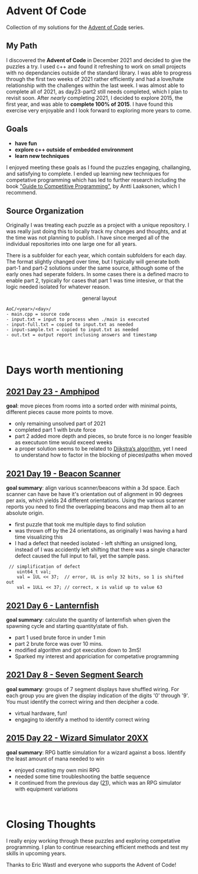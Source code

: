 # Advent Of Code
Collection of my solutions for the [Advent of Code](https://adventofcode.com) series.

## My Path
I discovered the **Advent of Code** in December 2021 and decided to give the puzzles a try.  I used c++ and found it  refreshing to work on small projects with no dependancies outside of the standard library.  I was able to progress through the first two weeks of 2021 rather efficiently and had a love/hate relationship with the challenges within the last week.  I was almost able to complete all of 2021, as day23-part2 still needs completed, which I plan to revisit soon.  After *nearly* completing 2021, I decided to explore 2015, the first year, and was able to **complete 100% of 2015**.  I have found this exercise very enjoyable and I look forward to exploring more years to come.  

## Goals
*  **have fun**
* **explore c++ outside of embedded environment**
* **learn new techniques**

I enjoyed meeting these goals as I found the puzzles engaging, challanging, and satisfying to complete. I ended up  learning new techniques for competative programming which has led to further research including the book ["Guide to Competitive Programming"](https://www.amazon.com/Guide-Competitive-Programming-Algorithms-Undergraduate/dp/3030393569/), by Antti Laaksonen, which I recommend.

## Source Organization
Originally I was treating each puzzle as a project with a unique repository. I was really just doing this to locally track my changes and thoughts, and at the time was not planning to publish. I have since merged all of the individual repositories into one large one for all years.

There is a subfolder for each year, which contain subfolders for each day. The format slightly changed over time, but I typically will generate both part-1 and part-2 solutions under the same source, although some of the early ones had seperate folders. In some cases there is a defined macro to enable part 2, typically for cases that part 1 was time intesive, or that the logic needed isolated for whatever reason.

<p style="text-align: center;">general layout</p>

    AoC/<year>/<day>/
    - main.cpp = source code
    - input.txt = input to process when ./main is executed
    - input-full.txt = copied to input.txt as needed
    - input-sample.txt = copied to input.txt as needed
    - out.txt = output report inclusing answers and timestamp

<br/>

# Days worth mentioning
## [2021 Day 23 - Amphipod](https://adventofcode.com/2021/day/23)
**goal**: move pieces from rooms into a sorted order with minimal points, different pieces cause more points to move.
* only remaining unsolved part of 2021
* completed part 1 with brute force
* part 2 added more depth and pieces, so brute force is no longer feasible as executuon time would exceed weeks
* a proper solution seems to be related to [Dijkstra’s algorithm](https://en.wikipedia.org/wiki/Dijkstra%27s_algorithm), yet I need to understand how to factor in the blocking of pieces\paths when moved

## [2021 Day 19 - Beacon Scanner](https://adventofcode.com/2021/day/19)
**goal summary**: align various scanner/beacons within a 3d space.  Each scanner can have be have it's orientation out of alignment in 90 degrees per axis, which yields 24 different orientations.  Using the various scanner reports you need to find the overlapping beacons and map them all to an absolute origin.
* first puzzle that took me multiple days to find solution
* was thrown off by the 24 orientations, as originally I was having a hard time visualizing this
* I had a defect that needed isolated - left shifting an unsigned long, instead of I was accidently left shifting that there was a single character defect caused the full input to fail, yet the sample pass.

<pre><code> // simplification of defect
    uint64_t val;
    val = 1UL << 37;  // error, UL is only 32 bits, so 1 is shifted out 
    val = 1ULL << 37; // correct, x is valid up to value 63
</code></pre>

## [2021 Day 6 - Lanternfish](https://adventofcode.com/2021/day/6)
**goal summary**: calculate the quantity of lanternfish when given the spawning cycle and starting quantity\state of fish.
* part 1 used brute force in under 1 min
* part 2 brute force was over 10 mins.
* modified algorithm and got execution down to 3mS!
* Sparked my interest and appriciation for competative programming

## [2021 Day 8 - Seven Segment Search](https://adventofcode.com/2021/day/8)
**goal summary**: groups of 7 segment displays have shuffled wiring.  For each group you are given the display indication of the digits '0' through '9'.  You must identify the correct wiring and then decipher a code.
* virtual hardware, fun!
* engaging to identify a method to identify correct wiring

## [2015 Day 22 - Wizard Simulator 20XX](https://adventofcode.com/2015/day/22)
**goal summary**: RPG battle simulation for a wizard against a boss.  Identify the least amount of mana needed to win
* enjoyed creating my own mini RPG
* needed some time troubleshooting the battle sequence
* it continued from the previous day ([21](https://adventofcode.com/2015/day/22)), which was an RPG simulator with equipment variations

<br/>

# Closing Thoughts
I really enjoy working through these puzzles and exploring competative programming.  I plan to continue researching efficient methods and test my skills in upcoming years.

Thanks to Eric Wastl and everyone who supports the Advent of Code!
 